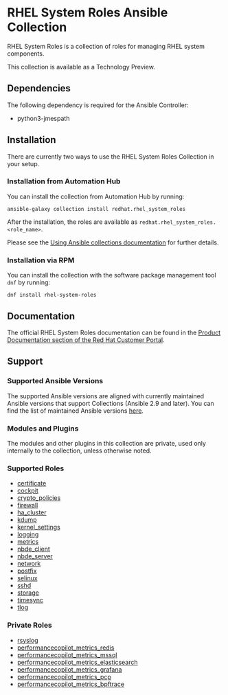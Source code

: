 ﻿# RHEL System Roles Ansible Collection
RHEL System Roles is a collection of roles for managing RHEL system components.

This collection is available as a Technology Preview.

## Dependencies

The following dependency is required for the Ansible Controller:
* python3-jmespath

## Installation
There are currently two ways to use the RHEL System Roles Collection in your setup.

### Installation from Automation Hub
You can install the collection from Automation Hub by running:
```
ansible-galaxy collection install redhat.rhel_system_roles
```

After the installation, the roles are available as `redhat.rhel_system_roles.<role_name>`.

Please see the [Using Ansible collections documentation](https://docs.ansible.com/ansible/devel/user_guide/collections_using.html) for further details.

### Installation via RPM

You can install the collection with the software package management tool `dnf` by running:
```
dnf install rhel-system-roles
```

## Documentation
The official RHEL System Roles documentation can be found in the [Product Documentation section of the Red Hat Customer Portal](https://access.redhat.com/documentation/en-us/red_hat_enterprise_linux/8/html/administration_and_configuration_tasks_using_system_roles_in_rhel/index).
## Support

### Supported Ansible Versions
The supported Ansible versions are aligned with currently maintained Ansible versions that support Collections (Ansible 2.9 and later). You can find the list of maintained Ansible versions [here](https://docs.ansible.com/ansible/latest/reference_appendices/release_and_maintenance.html#release-status).

### Modules and Plugins
The modules and other plugins in this collection are private, used only internally to the collection, unless otherwise noted.


### Supported Roles
<!--ts-->
  * [certificate](roles/certificate/README.md)
  * [cockpit](roles/cockpit/README.md)
  * [crypto_policies](roles/crypto_policies/README.md)
  * [firewall](roles/firewall/README.md)
  * [ha_cluster](roles/ha_cluster/README.md)
  * [kdump](roles/kdump/README.md)
  * [kernel_settings](roles/kernel_settings/README.md)
  * [logging](roles/logging/README.md)
  * [metrics](roles/metrics/README.md)
  * [nbde_client](roles/nbde_client/README.md)
  * [nbde_server](roles/nbde_server/README.md)
  * [network](roles/network/README.md)
  * [postfix](roles/postfix/README.md)
  * [selinux](roles/selinux/README.md)
  * [sshd](roles/sshd/README.md)
  * [storage](roles/storage/README.md)
  * [timesync](roles/timesync/README.md)
  * [tlog](roles/tlog/README.md)
<!--te-->

### Private Roles
<!--ts-->
  * [rsyslog](roles/rsyslog/README.md)
  * [performancecopilot_metrics_redis](roles/performancecopilot_metrics_redis/README.md)
  * [performancecopilot_metrics_mssql](roles/performancecopilot_metrics_mssql/README.md)
  * [performancecopilot_metrics_elasticsearch](roles/performancecopilot_metrics_elasticsearch/README.md)
  * [performancecopilot_metrics_grafana](roles/performancecopilot_metrics_grafana/README.md)
  * [performancecopilot_metrics_pcp](roles/performancecopilot_metrics_pcp/README.md)
  * [performancecopilot_metrics_bpftrace](roles/performancecopilot_metrics_bpftrace/README.md)
<!--te-->
